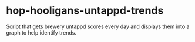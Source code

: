 # hop-hooligans-untappd-trends
Script that gets brewery untappd scores every day and displays them into a graph to help identify trends.
